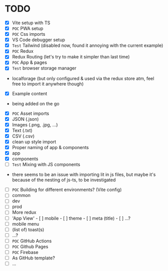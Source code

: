 # TODO

- [x]  Vite setup with TS
- [x]  `POC` PWA setup
- [x]  `POC` Css imports
- [x]  VS Code debugger setup
- [x]  `Test` Tailwind (disabled now, found it annoying with the current example)
- [x]  `POC` Redux
- [x]  Redux Routing (let's try to make it simpler than last time)
- [x]  `POC` App & pages
- [x]  `Test` browser storage manager
  - localforage (but only configured & used via the redux store atm, feel free to import it anywhere though)
- [x]  Example content
  - being added on the go
- [x]  `POC` Asset imports
  - [x]  JSON (.json)
  - [x]  Images (.png, .jpg, ...)
  - [x]  Text (.txt)
  - [x]  CSV (.csv)
- [x]  clean up style import
- [x]  Proper naming of app & components
  - [x]  app
  - [x]  components
- [ ]  `Test` Mixing with JS components
  - there seems to be an issue with importing lit in js files, but maybe it's because of the nesting of js-ts, to be investigated
- [ ]  `POC` Building for different environments? (Vite config)
  - [ ]  common
  - [ ]  dev
  - [ ]  prod
- [ ]  More redux
  - [ ]  'App View'
    - [ ]  mobile
    - [ ]  theme
    - [ ]  meta (title)
    - [ ]  ...?
  - [ ]  mobile menu
  - [ ]  (list of) toast(s)
  - [ ]  ...?
- [ ]  `POC` GitHub Actions
- [ ]  `POC` Github Pages
- [ ]  `POC` Firebase
- [ ]  As GitHub template?
- [ ]  ...
